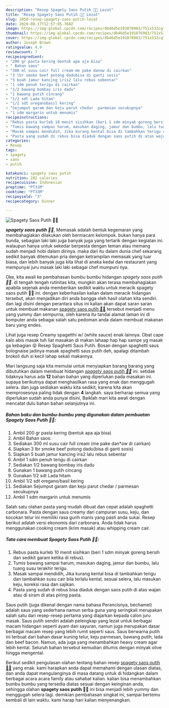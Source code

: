 ```yaml
---
description: "Resep Spagety Saos Putih 🍜🍝 Lezat"
title: "Resep Spagety Saos Putih 🍜🍝 Lezat"
slug: 2050-resep-spagety-saos-putih-lezat
date: 2020-08-17T12:57:05.768Z
image: https://img-global.cpcdn.com/recipes/db46d5e191076983/751x532cq70/spagety-saos-putih-🍜🍝-foto-resep-utama.jpg
thumbnail: https://img-global.cpcdn.com/recipes/db46d5e191076983/751x532cq70/spagety-saos-putih-🍜🍝-foto-resep-utama.jpg
cover: https://img-global.cpcdn.com/recipes/db46d5e191076983/751x532cq70/spagety-saos-putih-🍜🍝-foto-resep-utama.jpg
author: Joseph Brown
ratingvalue: 4.9
reviewcount: 7
recipeingredient:
- "200 gr pasta kering bentuk apa aja bisa"
- " Bahan saos"
- "300 ml susu cair full cream me pake danow di cairkan"
- "3 lbr smoke beef potong dadubisa di ganti sosis"
- "5 buah jamur kancing iris2 lalu rebus sebentar"
- "1 sdm penuh terigu di cairkan"
- "1/2 bawang bombay iris dadu"
- "1 bawang putih cincang"
- "1/2 sdt Lada hitam"
- "1/2 sdt oreganobasil kering"
- "Sejumput garam dan keju parut chedar  parmesan secukupnya"
- "1 sdm margarin untuk menumis"
recipeinstructions:
- "Rebus pasta kurleb 10 menit sisihkan (beri 1 sdm minyak goreng bersih dan sedikit garam ketika di rebus)."
- "Tumis bawang sampai harum, masukan daging, jamur dan bumbu, lalu tuang susu terakhir terigu."
- "Masak sampai mendidih, Jika kurang kental bisa di tambahkan terigu dan tambahkan susu cair bila terlalu kental, sesuai selera, lalu masukan keju, koreksi rasa dan sajikan."
- "Pasta yang sudah di rebus bisa diaduk dengan saos putih di atas wajan atau di siram di atas piring pasta."
categories:
- Resep
tags:
- spagety
- saos
- putih

katakunci: spagety saos putih 
nutrition: 282 calories
recipecuisine: Indonesian
preptime: "PT31M"
cooktime: "PT33M"
recipeyield: "3"
recipecategory: Dinner

---
```



![Spagety Saos Putih 🍜🍝](https://img-global.cpcdn.com/recipes/db46d5e191076983/751x532cq70/spagety-saos-putih-🍜🍝-foto-resep-utama.jpg)

<b><i>spagety saos putih 🍜🍝</i></b>, Memasak adalah bentuk kegemaran yang membahagiakan dilakukan oleh bermacam kelompok. bukan hanya para bunda, sebagian laki laki juga banyak juga yang tertarik dengan kegiatan ini. walaupun hanya untuk sekedar berpesta dengan teman atau memang sudah menjadi hobi dalam dirinya. maka dari itu dalam dunia chef sekarang sedikit banyak ditemukan pria dengan ketrampilan memasak yang luar biasa, dan lebih banyak juga kita lihat di aneka kedai dan restaurant yang mempunyai juru masak laki laki sebagai chef mumpuni nya.

Oke, kita awali ke pembahasan bumbu bumbu hidangan <i>spagety saos putih 🍜🍝</i>. di tengah tengah rutinitas kita, mungkin akan terasa membahagiakan apabila sejenak anda memberikan sedikit waktu untuk meracik spagety saos putih 🍜🍝 ini. dengan keberhasilan kalian dalam meracik hidangan tersebut, akan menjadikan diri anda bangga oleh hasil olahan kita sendiri. dan lagi disini dengan perantara situs ini kalian akan dapat saran saran untuk membuat makanan <u>spagety saos putih 🍜🍝</u> tersebut menjadi menu yang yummy dan sempurna, oleh karena itu tandai alamat laman ini di komputer anda sebagai salah satu pedoman anda dalam membuat makanan baru yang endes.

Lihat juga resep Creamy spagetthi w/ (white sauce) enak lainnya. Obat cape kalo abis masak tuh liat masakan di makan lahaap hap hap sampe yg masak ga kebagian 😝 Resep Spaghetti Saus Putih. Bosan dengan spaghetti saus bolognaise jadinya masak spaghetti saus putih deh, apalagi ditambah brokoli duh si kecil lahap sekali makannya.


Mari langsung saja kita memulai untuk menyiapkan barang barang yang dibutuhkan dalam membuat hidangan <u><i>spagety saos putih 🍜🍝</i></u> ini. setidak tidaknya harus ada <b>12</b> bahan bahan yang diperlukan pada masakan ini. supaya berikutnya dapat menghasilkan rasa yang enak dan menggugah selera. dan juga sediakan waktu kita sedikit, karena kita akan memprosesnya paling tidak dengan <b>4</b> langkah. saya berharap semua yang diperlukan sudah anda punyai disini, Baiklah mari kita awali dengan mencatat dulu bahan bahan selanjutnya ini.

<!--inarticleads1-->

##### Bahan baku dan bumbu-bumbu yang digunakan dalam pembuatan Spagety Saos Putih 🍜🍝:

1. Ambil 200 gr pasta kering (bentuk apa aja bisa)
1. Ambil  Bahan saos:
1. Sediakan 300 ml susu cair full cream (me pake dan*ow di cairkan)
1. Siapkan 3 lbr smoke beef potong dadu(bisa di ganti sosis)
1. Siapkan 5 buah jamur kancing iris2 lalu rebus sebentar
1. Ambil 1 sdm penuh terigu di cairkan
1. Sediakan 1/2 bawang bombay iris dadu
1. Gunakan 1 bawang putih cincang
1. Gunakan 1/2 sdt Lada hitam
1. Ambil 1/2 sdt oregano/basil kering
1. Sediakan Sejumput garam dan keju parut chedar / parmesan secukupnya
1. Ambil 1 sdm margarin untuk menumis


Salah satu olahan pasta yang mudah dibuat dan cepat adalah spaghetti carbonara. Pasta dengan saus creamy dari campuran susu, keju, dan kocokan telur ini memiliki rasa gurih manis yang pasti anda sukai. Resep berikut adalah versi ekonomis dari carbonara. Anda tidak harus menggunakan cooking cream (krim masak) atau whipping cream cair. 

<!--inarticleads2-->

##### Tata cara membuat Spagety Saos Putih 🍜🍝:

1. Rebus pasta kurleb 10 menit sisihkan (beri 1 sdm minyak goreng bersih dan sedikit garam ketika di rebus).
1. Tumis bawang sampai harum, masukan daging, jamur dan bumbu, lalu tuang susu terakhir terigu.
1. Masak sampai mendidih, Jika kurang kental bisa di tambahkan terigu dan tambahkan susu cair bila terlalu kental, sesuai selera, lalu masukan keju, koreksi rasa dan sajikan.
1. Pasta yang sudah di rebus bisa diaduk dengan saos putih di atas wajan atau di siram di atas piring pasta.


Saus putih (juga dikenal dengan nama bahasa Perancisnya, béchamel) adalah saus yang sederhana namun serba guna yang seringkali merupakan salah satu dari resep-resep pertama yang diajarkan kepada calon juru masak. Saus putih sendiri adalah pelengkap yang lezat untuk berbagai macam hidangan seperti ayam dan sayuran, namun juga merupakan dasar berbagai macam resep yang lebih rumit seperti saus. Saus berwarna putih ini terbuat dari bahan dasar kuning telur, keju parmesan, bawang putih, lada dan beef bacon. Namun, ada juga yang menambahkan heavy cream agar lebih kental. Seluruh bahan tersebut kemudian ditumis dengan minyak olive hingga mengental. 

Berikut sedikit pengulasan olahan tentang bahan resep <u>spagety saos putih 🍜🍝</u> yang enak. kami harapkan anda dapat memahami dengan ulasan diatas, dan anda dapat mengulanginya di masa datang untuk di hidangkan dalam berbagai acara acara family atau sahabat kalian. kalian bisa menambahkan bumbu bumbu yang tersedia diatas sesuai dengan keinginan anda, sehingga olahan <b>spagety saos putih 🍜🍝</b> ini bisa menjadi lebih yummy dan menggugah selera lagi. demikian pembahasan singkat ini, sampai bertemu kembali di lain waktu. kami harap hari kalian menyenangkan.
